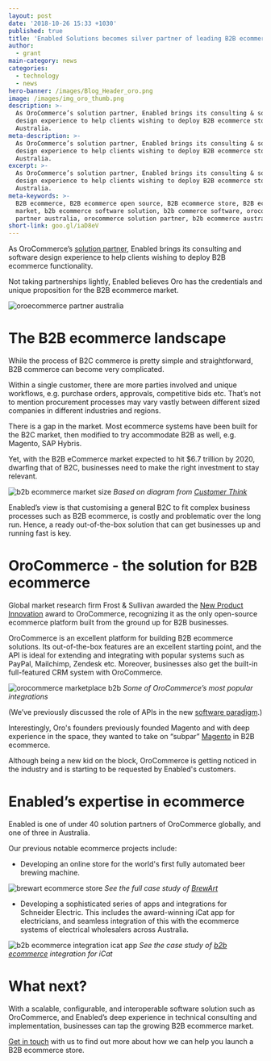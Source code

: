 ```yaml
---
layout: post
date: '2018-10-26 15:33 +1030'
published: true
title: 'Enabled Solutions becomes silver partner of leading B2B ecommerce vendor '
author:
  - grant
main-category: news
categories:
  - technology
  - news
hero-banner: /images/Blog_Header_oro.png
image: /images/img_oro_thumb.png
description: >-
  As OroCommerce’s solution partner, Enabled brings its consulting & software
  design experience to help clients wishing to deploy B2B ecommerce store in
  Australia.
meta-description: >-
  As OroCommerce’s solution partner, Enabled brings its consulting & software
  design experience to help clients wishing to deploy B2B ecommerce store in
  Australia.
excerpt: >-
  As OroCommerce’s solution partner, Enabled brings its consulting & software
  design experience to help clients wishing to deploy B2B ecommerce store in
  Australia.
meta-keywords: >-
  B2B ecommerce, B2B ecommerce open source, B2B ecommerce store, B2B ecommerce
  market, b2b ecommerce software solution, b2b commerce software, orocommerce
  partner australia, orocommerce solution partner, b2b ecommerce australia 
short-link: goo.gl/iaD8eV
---
```

As OroCommerce’s [solution partner](https://oroinc.com/b2b-ecommerce/partner/enabled), Enabled brings its consulting and software design experience to help clients wishing to deploy B2B ecommerce functionality.

Not taking partnerships lightly, Enabled believes Oro has the credentials and unique proposition for the B2B ecommerce market.

![oroecommerce partner australia ]({{site.baseurl}}/images/img_oro_enabled.png)

# The B2B ecommerce landscape

While the process of B2C commerce is pretty simple and straightforward, B2B commerce can become very complicated.

Within a single customer, there are more parties involved and unique workflows, e.g. purchase orders, approvals, competitive bids etc. That’s not to mention procurement processes may vary vastly between different sized companies in different industries and regions. 
 
There is a gap in the market. Most ecommerce systems have been built for the B2C market, then modified to try accommodate B2B as well, e.g. Magento, SAP Hybris.

Yet, with the B2B eCommerce market expected to hit $6.7 trillion by 2020, dwarfing that of B2C, businesses need to make the right investment to stay relevant.

![b2b ecommerce market size ]({{site.baseurl}}/images/img_oro_b2becommerce.png)
*Based on diagram from [Customer Think](http://customerthink.com/31-reasons-why-b2b-ecommerce-and-personalization-technologies-are-a-good-match/)*

Enabled’s view is that customising a general B2C to fit complex business processes such as B2B ecommerce, is costly and problematic  over the long run. Hence, a ready out-of-the-box solution that can get businesses up and running fast is key. 

# OroCommerce - the solution for B2B ecommerce

Global market research firm Frost & Sullivan awarded the [New Product Innovation](https://ww2.frost.com/news/press-releases/frost-sullivan-selects-oro-inc-2017-b2b-ecommerce-new-product-innovation-award/) award to OroCommerce, recognizing it as the only open-source ecommerce platform built from the ground up for B2B businesses.

OroCommerce is an excellent platform for building B2B ecommerce solutions. Its out-of-the-box features are an excellent starting point, and the API is ideal for extending and integrating with popular systems such as PayPal, Mailchimp, Zendesk etc. Moreover, businesses also get the built-in full-featured CRM system with OroCommerce.

![orocommerce marketplace b2b ]({{site.baseurl}}/images/img_oro_integrations.png)
*Some of OroCommerce’s most popular integrations*

(We’ve previously discussed the role of APIs in the new [software paradigm](http://blog.enabled.com.au/microservices-innovation/).)

Interestingly, Oro's founders previously founded Magento and with deep experience in the space, they wanted to take on “subpar” [Magento](https://www.cmswire.com/digital-marketing/orocommerce-takes-on-subpar-magento-in-the-b2b-ecommerce-space/) in B2B ecommerce. 

Although being a new kid on the block, OroCommerce is getting noticed in the industry and is starting to be requested by Enabled's customers.  

# Enabled’s expertise in ecommerce

Enabled is one of under 40 solution partners of OroCommerce globally, and one of three in Australia.

Our previous notable ecommerce projects include:
 - Developing an online store for the world's first fully automated beer brewing machine. 

![brewart ecommerce store ]({{site.baseurl}}/images/img_oro_brewart.jpg)
*See the full case study of [BrewArt](https://enabled.com.au/casestudy-Coopers)*

- Developing a sophisticated series of apps and integrations for Schneider Electric. This includes the award-winning iCat app for electricians, and seamless integration of this with the ecommerce systems of electrical wholesalers across Australia.

![b2b ecommerce integration icat app]({{site.baseurl}}/images/img_oro_icat.jpg)
*See the case study of [b2b ecommerce](https://enabled.com.au/sidestudy/clipsal-icatbuy) integration for iCat*

# What next? 

With a scalable, configurable, and interoperable software solution such as OroCommerce, and Enabled’s deep experience in technical consulting and implementation, businesses can tap the growing B2B ecommerce market.

[Get in touch](https://enabled.com.au/letschat) with us to find out more about how we can help you launch a B2B ecommerce store.
